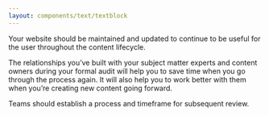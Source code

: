 ```yaml
---
layout: components/text/textblock
---
```


Your website should be maintained and updated to continue to be useful for the user throughout the content lifecycle.

The relationships you’ve built with your subject matter experts and content owners during your formal audit will help you to save time when you go through the process again. It will also help you to work better with them when you’re creating new content going forward.

Teams should establish a process and timeframe for subsequent review.
